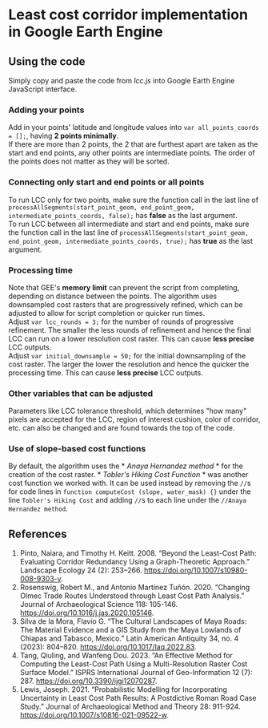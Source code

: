 # Least cost corridor implementation in Google Earth Engine

## Using the code
Simply copy and paste the code from *lcc.js* into Google Earth Engine JavaScript interface.
### Adding your points
Add in your points' latitude and longitude values into `var all_points_coords = [];`, having **2 points minimally**.\
If there are more than 2 points, the 2 that are furthest apart are taken as the start and end points, any other points are intermediate points. The order of the points does not matter as they will be sorted.

### Connecting only start and end points or all points
To run LCC only for two points, make sure the function call in the last line of `processAllSegments(start_point_geom, end_point_geom, intermediate_points_coords, false);` has **false** as the last argument.\
To run LCC between all intermediate and start and end points, make sure the function call in the last line of `processAllSegments(start_point_geom, end_point_geom, intermediate_points_coords, true);` has **true** as the last argument.

### Processing time
Note that GEE's **memory limit** can prevent the script from completing, depending on distance between the points. The algorithm uses downsampled cost rasters that are progressively refined, which can be adjusted to allow for script completion or quicker run times.\
Adjust `var lcc_rounds = 3;` for the number of rounds of progressive refinement. The smaller the less rounds of refinement and hence the final LCC can run on a lower resolution cost raster. This can cause **less precise** LCC outputs.\
Adjust `var initial_downsample = 50;` for the initial downsampling of the cost raster. The larger the lower the resolution and hence the quicker the processing time. This can cause **less precise** LCC outputs.

### Other variables that can be adjusted
Parameters like LCC tolerance threshold, which determines "how many" pixels are accepted for the LCC, region of interest cushion, color of corridor, etc. can also be changed and are found towards the top of the code.

### Use of slope-based cost functions
By default, the algorithm uses the * *Anaya Hernandez method* * for the creation of the cost raster. * *Tobler's Hiking Cost Function* * was another cost function we worked with. It can be used instead by removing the `//`s for code lines in `function computeCost (slope, water_mask) {}` under the line `Tobler's Hiking Cost` and adding `//`s to each line under the `//Anaya Hernandez method`.

## References
1. Pinto, Naiara, and Timothy H. Keitt. 2008. “Beyond the Least-Cost Path: Evaluating Corridor Redundancy Using a Graph-Theoretic Approach.” Landscape Ecology 24 (2): 253–266. https://doi.org/10.1007/s10980-008-9303-y.
2. Rosenswig, Robert M., and Antonio Martínez Tuñón. 2020. “Changing Olmec Trade Routes Understood through Least Cost Path Analysis.” Journal of Archaeological Science 118: 105-146. https://doi.org/10.1016/j.jas.2020.105146.
3. Silva de la Mora, Flavio G. “The Cultural Landscapes of Maya Roads: The Material Evidence and a GIS Study from the Maya Lowlands of Chiapas and Tabasco, Mexico.” Latin American Antiquity 34, no. 4 (2023): 804–820. https://doi.org/10.1017/laq.2022.83.
4. Tang, Qiuling, and Wanfeng Dou. 2023. “An Effective Method for Computing the Least-Cost Path Using a Multi-Resolution Raster Cost Surface Model.” ISPRS International Journal of Geo-Information 12 (7): 287. https://doi.org/10.3390/ijgi12070287.
5. Lewis, Joseph. 2021. “Probabilistic Modelling for Incorporating Uncertainty in Least Cost Path Results: A Postdictive Roman Road Case Study.” Journal of Archaeological Method and Theory 28: 911-924. https://doi.org/10.1007/s10816-021-09522-w.